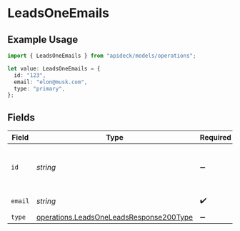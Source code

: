 # LeadsOneEmails

## Example Usage

```typescript
import { LeadsOneEmails } from "apideck/models/operations";

let value: LeadsOneEmails = {
  id: "123",
  email: "elon@musk.com",
  type: "primary",
};
```

## Fields

| Field                                                                                              | Type                                                                                               | Required                                                                                           | Description                                                                                        | Example                                                                                            |
| -------------------------------------------------------------------------------------------------- | -------------------------------------------------------------------------------------------------- | -------------------------------------------------------------------------------------------------- | -------------------------------------------------------------------------------------------------- | -------------------------------------------------------------------------------------------------- |
| `id`                                                                                               | *string*                                                                                           | :heavy_minus_sign:                                                                                 | Unique identifier for the email address                                                            | 123                                                                                                |
| `email`                                                                                            | *string*                                                                                           | :heavy_check_mark:                                                                                 | Email address                                                                                      | elon@musk.com                                                                                      |
| `type`                                                                                             | [operations.LeadsOneLeadsResponse200Type](../../models/operations/leadsoneleadsresponse200type.md) | :heavy_minus_sign:                                                                                 | Email type                                                                                         | primary                                                                                            |